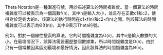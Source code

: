 

Theta Notation是一種漸進符號，用於描述算法的時間複雜度。當一個算法的時間複雜度可以被表示為一個函數f(n)，其中n是輸入大小，並且存在正數c1和c2，使得對於足夠大的n，該算法的執行時間在c1×f(n)和c2×f(n)之間，則該算法的時間複雜度可以表示為Θ(f(n))，其中Θ表示Theta符號。

例如，對於一個線性搜索的算法，它的時間複雜度為O(n)，其中n是輸入數據的大小。在最壞情況下，該算法需要遍歷整個數據集，所以時間複雜度是O(n)。由於只有一個常數因素區別最壞和最好情況，因此該算法的時間複雜度為Θ(n)。